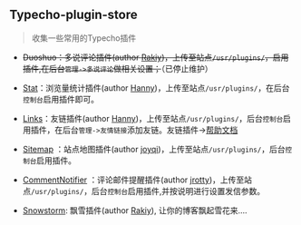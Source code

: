 ## Typecho-plugin-store
 

> 收集一些常用的Typecho插件

- ~~Duoshuo：多说评论插件(author [Rakiy][1])，上传至站点`/usr/plugins/`，启用插件,在后台`管理->多说评论`做相关设置；~~（已停止维护）

- [Stat][4]：浏览量统计插件(author [Hanny][2])，上传至站点`/usr/plugins/`，在后台`控制台`启用插件即可。

- [Links][3]：友链插件(author [Hanny][2])，上传至站点`/usr/plugins/`，后台`控制台`启用插件，在后台`管理->友情链接`添加友链。友链插件->[帮助文档][3]

- [Sitemap][5] ：站点地图插件(author [joyqi][6])，上传至站点`/usr/plugins/`，后台`控制台`启用插件。

- [CommentNotifier][7] ：评论邮件提醒插件(author [jrotty][8])，上传至站点`/usr/plugins/`，后台`控制台`启用插件,并按说明进行设置发信参数。

- [Snowstorm][9]: 飘雪插件(author [Rakiy][10]), 让你的博客飘起雪花来....

[1]: http://ysido.com/
[2]: http://www.imhan.com
[3]: http://www.imhan.com/archives/typecho-links/
[4]: http://www.imhan.com/typecho/
[5]: https://github.com/joyqi/typecho-plugin-sitemap
[6]: https://joyqi.com
[7]: https://github.com/jrotty/CommentNotifier
[8]: https://github.com/jrotty
[9]: https://github.com/rakiy/Typecho
[10]: https://github.com/rakiy